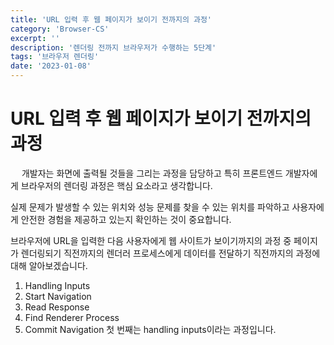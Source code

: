 ```yaml
---
title: 'URL 입력 후 웹 페이지가 보이기 전까지의 과정'
category: 'Browser-CS'
excerpt: ''
description: '렌더링 전까지 브라우저가 수행하는 5단계'
tags: '브라우저 렌더링'
date: '2023-01-08'
---
```


# URL 입력 후 웹 페이지가 보이기 전까지의 과정

&emsp; 개발자는 화면에 출력될 것들을 그리는 과정을 담당하고 특히 프론트엔드 개발자에게 브라우저의 렌더링 과정은 핵심 요소라고 생각합니다.

실제 문제가 발생할 수 있는 위치와 성능 문제를 찾을 수 있는 위치를 파악하고 사용자에게 안전한 경험을 제공하고 있는지 확인하는 것이 중요합니다.

 브라우저에 URL을 입력한 다음 사용자에게 웹 사이트가 보이기까지의 과정 중 페이지가 렌더링되기 직전까지의 렌더러 프로세스에게 데이터를 전달하기 직전까지의 과정에 대해 알아보겠습니다.

1. Handling Inputs
2. Start Navigation
3. Read Response
4. Find Renderer Process
5. Commit Navigation
첫 번째는 handling inputs이라는 과정입니다. 
